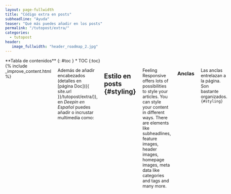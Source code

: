 ```yaml
---
layout: page-fullwidth
title: "Código extra en posts"
subheadline: "Ayuda"
teaser: "Qué más puedes añadir en los posts"
permalink: "/tutopost/extra/"
categories:
  - tutopost
header:
   image_fullwidth: "header_roadmap_2.jpg"
---
```

<div class="row">
<div class="medium-4 medium-push-8 columns" markdown="1">
<div class="panel radius" markdown="1">
**Tabla de contenidos**
{: #toc }
*  TOC
{:toc}
</div>
</div><!-- /.medium-4.columns -->



<div class="medium-8 medium-pull-4 columns" markdown="1">
{% include _improve_content.html %}


Además de añadir encabezados (detalles en [página Doc]({{ site.url }}/tutopost/extra/)), en *Deepin en Español* puedes añadir o incrustar multimedia como:


## Estilo en posts   {#styling}

Feeling Responsive offers lots of possibilities to style your articles. You can style your content in different ways. There are elements like subheadlines, feature images, header images, homepage images, meta data like categories and tags and many more.

### Anclas

Las anclas entrelazan a la página. Son bastante organizados.
`{#styling}`

### subheadlines

Si quieres añadir un línea debajo del encabezado, define al iniciar el texto como:

`subheadline:  "Subheadline"`

### Citas

Las citas son apropiadas para entrevistas o contenido de páginas web usa el siguiente código:

> Age is an issue of mind over matter. If you don't mind, it doesn't matter.
<cite>Mark Twain</cite>

<small markdown="1">[Up to table of contents](#toc)</small>
{: .text-right }


## Comentarios

Puedes usar comentarios con *Feeling Responsive* cortesía de Disqus. Si usas Disqus-Comments abre `config.yml` y establece en el `disqus_shortname`. [More on how to use Disqus ›](https://disqus.com/websites/)

Por defecto, están desactivados y puedes personalizar en `config.yml`. Para **activar comentarios** añade el código `comments: true` debajo de `layout: page`. 

<small markdown="1">[Up to table of contents](#toc)</small>
{: .text-right }




## Vídeos adaptables al tamaño

Con foundation los vídeos adaptables al tamaño (flexible) son fáciles. [More ›](http://foundation.zurb.com/docs/components/flex_video.html)

<div class="flex-video">
        <iframe width="1280" height="720" src="//www.youtube.com/embed/WoHxoz_0ykI" frameborder="0" allowfullscreen></iframe>
</div>

### Code to use for flexible videos

{% highlight html %}
<div class="flex-video">
  <iframe with video />
</div>
{% endhighlight %}


<img class="t60" src="{{ site.urlimg }}header_homepage_13.jpg" alt="">

## Crear una tabla de contenido
{: .t60}

Con el código pasador Kramdown puedes renderizar una tabla de contenido al post. Solo inserta el siguiente código antes de añadir párrafos. Más información en [»Automatic ›Table of Contents‹ Generation«](http://kramdown.gettalong.org/converter/html.html#toc).

### Versión Bare Bones
{% highlight html %}
### Table of Contents
*  Auto generated table of contents
{:toc}
{% endhighlight %}

### Versión panel Foundation

{% highlight html %}
<div class="panel radius" markdown="1">
**Table of Contents**
{: #toc }
*  TOC
{:toc}
</div>
{% endhighlight %}
<small markdown="1">[Up to table of contents](#toc)</small>
{: .text-right }

## Miga de pan

Para activar una miga de pan ([breadcrumbs](https://es.wikipedia.org/wiki/Miga_de_pan_(inform%C3%A1tica))), añade...

{% highlight html %}
breadcrumb: true
{% endhighlight %}


## Códigos listos para usar
{: .t60}

Puedes añadir códigos especiales Markdown (llamados Liquid code).

### Lista de publicaciones

Son bastante útiles para añadir un listado de publicaciones filtrado por:

- entries › entradas máximas
- offset › entradas omitidas desde el inicio
- category › define **una** categoría para mostrar dichas entradas

Así funciona si quiero listar las noticias desde el segundo hasta el cuarto:

~~~
{% raw %}{% include list-posts entries='3' offset='1' category='noticias' %}{% endraw %}
~~~

### next-previous-post-in-category.html

Añade enlaces al anterior y siguiente post. En el front matter se añade.

~~~
{% raw %} {% include next-previous-post-in-category %}{% endraw %}
~~~


### improve_content

Útil para editar código fuente directamente similar a una wiki. Está inspirada en [Ben Balters Blog](http://ben.balter.com/).

~~~
{% raw %}{% include _improve_content.html %}{% endraw %}
~~~


### list-collection

Permite agrupar publicaciones que no están publicadas, de todas formas usa el siguiente código.

~~~
{% raw %}{% include list-collection collection='wordpress' %}{% endraw %}
~~~


### alert – Incrustar un aviso en la publicación

Ese método es útil para avisar a los usuarios. Por favor, no añadas `.html` para evitar errores. Tienes cinco tipos de avisos: `warning`, `info`, `success`, `alert` y `text`. 

~~~
{% raw %}{% include alert warning='This is a warning.' %}
{% include alert info='An info box.' %}
{% include alert success='Yeah, you made it!' %}
{% include alert alert='Danger!' %}
{% include alert terminal='jekyll -serve' %}
{% include alert text='Just a note!' %}{% endraw %}
~~~

{% include alert warning='This is a warning.' %}
{% include alert info='An info box.' %}
{% include alert success='Yeah, you made it!' %}
{% include alert alert='Danger!' %}
{% include alert terminal='jekyll -serve' %}
{% include alert text='Just a note!' %}

Si es posible usa la etiqueta `<html>` como en la siguiente demostración.

~~~
{% raw %}{% include alert info='<em>Feeling Responsive</em> is listed on <a href="http://jekyllthemes.org/">http://jekyllthemes.org</a>' %}{% endraw %}
~~~

{% include alert info='<em>Feeling Responsive</em> is listed on <a href="http://jekyllthemes.org/">http://jekyllthemes.org</a>' %}

<small markdown="1">[Up to table of contents](#toc)</small>
{: .text-right }

{% include _improve_content.html %}

</div><!-- /.medium-8.columns -->
</div><!-- /.row -->
